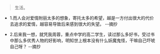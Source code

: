 >生活。

- 1.而人会对爱情附丽太多的想象，寄托太多的希望，越是一方付出很大的代价去追求的爱情，越容易导致后来感到很大的失望。 --摘抄

- 2.后来我一想，就凭我周蓉，重点中学的高二学生，读过那么多好书，受过书中那么多优秀人物的好影响，明知世上根本没有什么妖魔鬼怪，干嘛自己吓唬自己呀？ --摘抄
